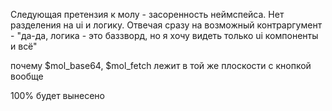 Следующая претензия к молу - засоренность неймспейса. Нет разделения на ui и логику.
Отвечая сразу на возможный контраргумент - "да-да, логика - это баззворд, но я хочу видеть только ui компоненты и всё"

почему $mol_base64, $mol_fetch лежит в той же плоскости с кнопкой вообще

100% будет вынесено
